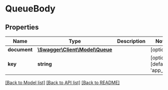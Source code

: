 # QueueBody

## Properties
Name | Type | Description | Notes
------------ | ------------- | ------------- | -------------
**document** | [**\Swagger\Client\Model\Queue**](Queue.md) |  | [optional] 
**key** | **string** |  | [optional] [default to 'app_key']

[[Back to Model list]](../README.md#documentation-for-models) [[Back to API list]](../README.md#documentation-for-api-endpoints) [[Back to README]](../README.md)


